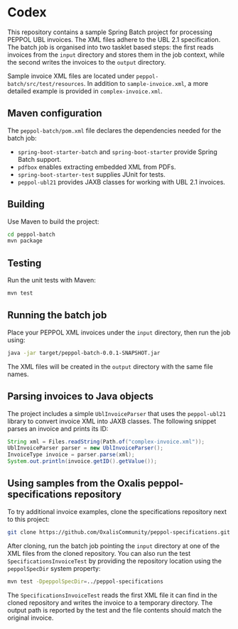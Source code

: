 # Codex

This repository contains a sample Spring Batch project for processing PEPPOL UBL invoices. The XML files adhere to the UBL 2.1 specification. The batch job is organised into two tasklet based steps: the first reads invoices from the `input` directory and stores them in the job context, while the second writes the invoices to the `output` directory.

Sample invoice XML files are located under `peppol-batch/src/test/resources`. In addition to `sample-invoice.xml`, a more detailed example is provided in `complex-invoice.xml`.

## Maven configuration

The `peppol-batch/pom.xml` file declares the dependencies needed for the batch job:
- `spring-boot-starter-batch` and `spring-boot-starter` provide Spring Batch support.
- `pdfbox` enables extracting embedded XML from PDFs.
- `spring-boot-starter-test` supplies JUnit for tests.
- `peppol-ubl21` provides JAXB classes for working with UBL 2.1 invoices.



## Building

Use Maven to build the project:

```bash
cd peppol-batch
mvn package
```

## Testing

Run the unit tests with Maven:

```bash
mvn test
```

## Running the batch job

Place your PEPPOL XML invoices under the `input` directory, then run the job using:

```bash
java -jar target/peppol-batch-0.0.1-SNAPSHOT.jar
```

The XML files will be created in the `output` directory with the same file names.


## Parsing invoices to Java objects

The project includes a simple `UblInvoiceParser` that uses the `peppol-ubl21`
library to convert invoice XML into JAXB classes. The following snippet parses
an invoice and prints its ID:

```java
String xml = Files.readString(Path.of("complex-invoice.xml"));
UblInvoiceParser parser = new UblInvoiceParser();
InvoiceType invoice = parser.parse(xml);
System.out.println(invoice.getID().getValue());
```

## Using samples from the Oxalis peppol-specifications repository

To try additional invoice examples, clone the specifications repository next to this project:

```bash
git clone https://github.com/OxalisCommunity/peppol-specifications.git
```

After cloning, run the batch job pointing the `input` directory at one of the XML files from the cloned repository. You can also run the test `SpecificationsInvoiceTest` by providing the repository location using the `peppolSpecDir` system property:

```bash
mvn test -DpeppolSpecDir=../peppol-specifications
```

The `SpecificationsInvoiceTest` reads the first XML file it can find in the
cloned repository and writes the invoice to a temporary directory. The output
path is reported by the test and the file contents should match the original
invoice.

